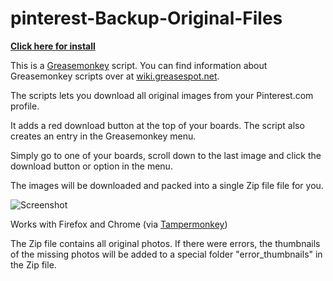 # pinterest-Backup-Original-Files

[**Click here for install**](https://github.com/cvzi/pinterest-Backup-Original-Files/raw/master/Pinterest.com_Backup_Original_Files.user.js)

This is a [Greasemonkey](https://addons.mozilla.org/en-US/firefox/addon/greasemonkey/) script.
You can find information about Greasemonkey scripts over at [wiki.greasespot.net](https://wiki.greasespot.net/Greasemonkey_Manual:Installing_Scripts).

The scripts lets you download all original images from your Pinterest.com profile. 

It adds a red download button at the top of your boards. The script also creates an entry in the Greasemonkey menu.

Simply go to one of your boards, scroll down to the last image and click the download button or option in the menu.

The images will be downloaded and packed into a single Zip file file for you.

![Screenshot](https://greasyfork.org/system/screenshots/screenshots/000/005/289/original/screen.jpg)

Works with Firefox and Chrome (via [Tampermonkey](http://tampermonkey.net/))

The Zip file contains all original photos. If there were errors, the thumbnails of the missing photos will be added to a special folder "error_thumbnails" in the Zip file.
